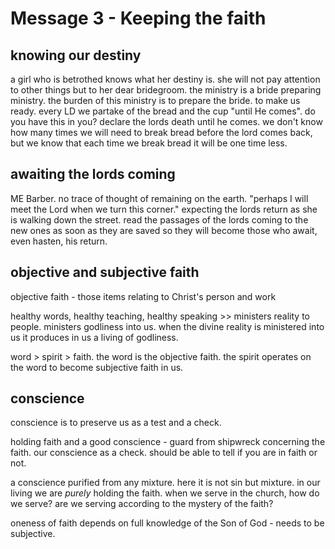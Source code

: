 # Message 3 - Keeping the faith

## knowing our destiny
a girl who is betrothed knows what her destiny is. she will not pay attention
to other things but to her dear bridegroom. the ministry is a bride preparing
ministry. the burden of this ministry is to prepare the bride. to make us ready.
every LD we partake of the bread and the cup "until He comes". do you have this
in you? declare the lords death until he comes. we don't know how many times we
will need to break bread before the lord comes back, but we know that each time
we break bread it will be one time less.

## awaiting the lords coming
ME Barber. no trace of thought of remaining on the earth. "perhaps I will meet
the Lord when we turn this corner." expecting the lords return as she is walking
down the street. read the passages of the lords coming to the new ones as soon
as they are saved so they will become those who await, even hasten, his return.

## objective and subjective faith
objective faith - those items relating to Christ's person and work

healthy words, healthy teaching, healthy speaking >> ministers reality to people. ministers godliness into us. when the divine reality is ministered into us it produces in us a living of godliness.

word > spirit > faith. the word is the objective faith. the spirit operates on the word to become subjective faith in us.

## conscience
conscience is to preserve us as a test and a check.

holding faith and a good conscience - guard from shipwreck concerning the faith. our conscience as a check. should be able to tell if you are in faith or not.

a conscience purified from any mixture. here it is not sin but mixture. in our living we are *purely* holding the faith. when we serve in the church, how do we serve? are we serving according to the mystery of the faith?

oneness of faith depends on full knowledge of the Son of God - needs to be subjective.
